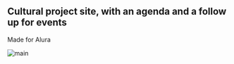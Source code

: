 ## Cultural project site, with an agenda and a follow up for events
Made for Alura

![main](https://github.com/eduvinagre/site-eventosculturais-culturama/blob/main/Culturama.png)
